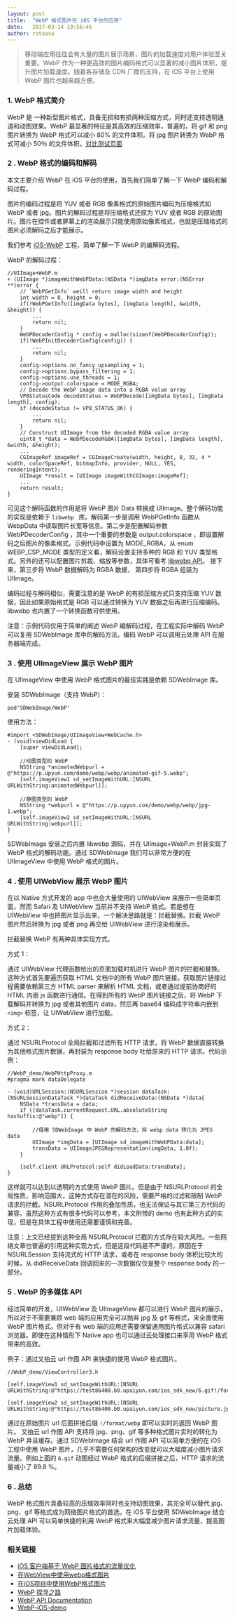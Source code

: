 ```yaml
---
layout: post
title:  "WebP 格式图片在 iOS 平台的应用"
date:   2017-03-14 19:56:46
author: rotoava
---
```



> 移动端应用往往会有大量的图片展示场景，图片的加载速度对用户体验至关重要。WebP 作为一种更高效的图片编码格式可以显著的减小图片体积，提升图片加载速度。随着各存储及 CDN 厂商的支持，在 iOS 平台上使用 WebP 图片也越来越方便。


### 1.  WebP 格式简介

WebP 是 一种新型图片格式，具备无损和有损两种压缩方式，同时还支持透明通道和动图效果。WebP 最显著的特征是其高效的压缩效率，普遍的，将 gif 和 png 图片转换为 WebP 格式可以减小 80% 的文件体积。将 jpg 图片转换为 WebP 格式可减小 50％ 的文件体积。[对比测试页面](https://www.upyun.com/webp.html)





###  2 . WebP 格式的编码和解码

本文主要介绍 WebP 在 iOS 平台的使用，首先我们简单了解一下 WebP 编码和解码过程。 

图片的编码过程是将 YUV 或者 RGB 像素格式的原始图片编码为压缩格式如 WebP 或者 jpg。图片的解码过程是将压缩格式还原为 YUV 或者 RGB 的原始图片。图片在控件或者屏幕上的渲染展示只能使用原始像素格式，也就是压缩格式的图片必须解码之后才能展示。

我们参考 [iOS-WebP](https://github.com/seanooi/iOS-WebP) 工程，简单了解一下 WebP 的编解码流程。


WebP 的解码过程：

```
//UIImage+WebP.m
+ (UIImage *)imageWithWebPData:(NSData *)imgData error:(NSError **)error {
    // `WebPGetInfo` weill return image width and height
    int width = 0, height = 0;
    if(!WebPGetInfo([imgData bytes], [imgData length], &width, &height)) {
        ...
        return nil;
    }
    WebPDecoderConfig * config = malloc(sizeof(WebPDecoderConfig));
    if(!WebPInitDecoderConfig(config)) {
        ...
        return nil;
    }
    config->options.no_fancy_upsampling = 1;
    config->options.bypass_filtering = 1;
    config->options.use_threads = 1;
    config->output.colorspace = MODE_RGBA;
    // Decode the WebP image data into a RGBA value array
    VP8StatusCode decodeStatus = WebPDecode([imgData bytes], [imgData length], config);
    if (decodeStatus != VP8_STATUS_OK) {
        ...
        return nil;
    }
    // Construct UIImage from the decoded RGBA value array
    uint8_t *data = WebPDecodeRGBA([imgData bytes], [imgData length], &width, &height);
    ...
    CGImageRef imageRef = CGImageCreate(width, height, 8, 32, 4 * width, colorSpaceRef, bitmapInfo, provider, NULL, YES, renderingIntent);
    UIImage *result = [UIImage imageWithCGImage:imageRef];
    ...
    return result;
}
```

可见这个解码函数的作用是将 WebP 图片 Data 转换成 UIImage。整个解码功能的实现是依赖于 ```libwebp ``` 库。解码第一步是调用 WebPGetInfo 函数从 WebpData 中读取图片长宽等信息。第二步是配置解码参数 WebPDecoderConfig ，其中一个重要的参数是  output.colorspace ，即设置解码之后图片的像素格式。示例代码中设置为  MODE_RGBA，从 enum WEBP_CSP_MODE 类型的定义看，解码设置支持多种的 RGB 和 YUV 类型格式。另外的还可以配置图片剪裁、缩放等参数，具体可看考 [libwebp API](https://developers.google.com/speed/webp/docs/api)。 接下来，第三步将 WebP 数据解码为 RGBA 数据， 第四步将 RGBA 组装为 UIImage。


编码过程与解码相似，需要注意的是 WebP 的有损压缩方式只支持压缩 YUV 数据，因此如果原始格式是 RGB 可以通过转换为 YUV 数据之后再进行压缩编码。libwebp 也内置了一个转换函数可供使用。

注意：示例代码仅用于简单的阐述 WebP 编解码过程，在工程实际中解码 WebP 可以复用 SDWebImage 库中的解码方法。编码 WebP 可以调用云处理 API 在服务器端完成。



###  3 . 使用 UIImageView 展示 WebP 图片


在 UIImageView 中使用 WebP 格式图片的最佳实践是依赖 SDWebImage 库。


安装 SDWebImage（支持 WebP）：

```
pod'SDWebImage/WebP'

```

使用方法：

```  
#import <SDWebImage/UIImageView+WebCache.h>
- (void)viewDidLoad {
    [super viewDidLoad];
    
    //动图类型的 WebP
    NSString *animatedWebpurl = @"https://p.upyun.com/demo/webp/webp/animated-gif-5.webp";
    [self.imageView1 sd_setImageWithURL:[NSURL URLWithString:animatedWebpurl]];
    
    //静图类型的 WebP
    NSString *webpurl = @"https://p.upyun.com/demo/webp/webp/jpg-1.webp";
    [self.imageView2 sd_setImageWithURL:[NSURL URLWithString:webpurl]];
}
```

SDWebImage 安装之后内置 libwebp 源码，并在  UIImage+WebP.m 封装实现了 WebP 格式的解码功能。通过 SDWebImage 我们可以非常方便的在 UIImageView 中使用 WebP 格式的图片。





###  4 . 使用 UIWebView 展示 WebP 图片

在以 Native 方式开发的 app 中也会大量使用的 UIWebView 来展示一些简单页面，然而 Safari 及 UIWebView 当前并不支持 WebP 格式。若是想在 UIWebView 中也把图片显示出来，一个解决思路就是：拦截替换。拦截 WebP 图片然后转换为 jpg 或者 png 再交给 UIWebView 进行渲染和展示。


拦截替换 WebP 有两种具体实现方式。        
                
方式 1：    

通过 UIWebView 代理函数给出的页面加载时机进行 WebP 图片的拦截和替换。这种方式首先要遍历获取 HTML 文档中的所有 WebP 图片链接。获取图片链接过程需要依赖第三方 HTML parser 来解析 HTML 文档，或者通过提前协商好的 HTML 内嵌 js 函数进行通信。在得到所有的 WebP 图片链接之后，将 WebP 下载解码并转换为 jpg 或者其他图片 data，然后再 base64 编码成字符串内嵌到 ```<img>``` 标签，让 UIWebView 进行加载。


方式 2：

通过 NSURLProtocol 全局拦截和过滤所有 HTTP 请求，将 WebP 数据直接转换为其他格式图片数据，再封装为 response body 吐给原来的 HTTP 请求。代码示例：


```  
//WebP_demo/WebPHttpProxy.m
#pragma mark dataDelegate

- (void)URLSession:(NSURLSession *)session dataTask:(NSURLSessionDataTask *)dataTask didReceiveData:(NSData *)data{
    NSData *transData = data;
    if ([dataTask.currentRequest.URL.absoluteString hasSuffix:@"webp"]) {
        
        //借用 SDWebImage 中 WebP 的解码方法，将 webp data 转化为 JPEG data
        UIImage *imgData = [UIImage sd_imageWithWebPData:data];
        transData = UIImageJPEGRepresentation(imgData, 1.0f);
    }
    
    [self.client URLProtocol:self didLoadData:transData];
}

```

这样就可以达到以透明的方式使用 WebP 图片。但是由于 NSURLProtocol 的全局性质，影响范围大，这种方式存在潜在的风险，需要严格的过滤和限制 WebP 请求的拦截。NSURLProtocol 作用的叠加性质，也无法保证与其它第三方代码的兼容。虽然这种方式有很多代码可以参考，本文附带的 demo 也有此种方式的实现，但是在具体工程中使用还需要谨慎和完善。

注意：上文已经提到这种全局 NSURLProtocol 拦截的方式存在较大风险。一些网络文章也普遍的引用这种实现方式，但是这段代码是不严谨的，原因在于 NSURLSession 支持流式的 HTTP 请求，或者在 response body 体积比较大的时候，从 didReceiveData 回调回来的一次数据仅仅是整个 response body 的一部分。


###  5 . WebP 的多媒体 API

经过简单的开发，UIWebView 及 UIImageView 都可以进行 WebP 图片的展示，所以对于不需要兼顾 web 端的应用完全可以抛弃 jpg 及 gif 等格式，来全面使用 WebP 图片格式。但对于有 web 端的应用还需要保留通用图片格式以兼容 safari 浏览器。即使在这种情形下 Native app 也可以通过云处理接口来享用 WebP 格式带来的高效。

例子：通过又拍云 url 作图 API 来快捷的使用 WebP 格式图片。

```
//WebP_demo/ViewController3.h

[self.imageView1 sd_setImageWithURL:[NSURL URLWithString:@"https://test86400.b0.upaiyun.com/ios_sdk_new/6.gif!/format/webp"]];
    
[self.imageView2 sd_setImageWithURL:[NSURL URLWithString:@"https://test86400.b0.upaiyun.com/ios_sdk_new/picture.jpg!/format/webp"]];

```

通过在原始图片 url 后面拼接后缀 ``` !/format/webp ``` 即可以实时的返回 WebP 图片。 又拍云 url 作图 API 支持将 jpg、png、gif 等多种格式图片实时的转化为 WebP 并且缓存。通过 SDWebImage 结合 url 作图 API 可以简单方便的在 iOS 工程中使用 WebP 图片，几乎不需要任何架构的改变就可以大幅度减小图片请求流量。例如上面的 ``` 6.gif ``` 动图经过 WebP 格式的后缀拼接之后，HTTP 请求的流量减小了 89.8 %。 
 


###  6 . 总结

WebP 格式图片具备较高的压缩效率同时也支持动图效果，其完全可以替代 jpg、png、gif 等格式成为网络图片格式的首选。在 iOS 平台使用 SDWebImage 结合云处理 API 可以简单快捷的利用 WebP 格式来大幅度减少图片请求流量，提高图片加载体验。 



### 相关链接



* [iOS 客户端基于 WebP 图片格式的流量优化](https://segmentfault.com/a/1190000006266276)
* [在WebView中使用webp格式图片](http://blog.csdn.net/u010124617/article/details/51545611) 
* [在iOS项目中使用WebP格式图片](http://blog.devzeng.com/blog/ios-webp-usage.html)
* [WebP 探寻之路](https://isux.tencent.com/introduction-of-webp.html)
* [WebP API Documentation](https://developers.google.com/speed/webp/docs/api)
* [WebP-iOS-demo](http://test86400.b0.upaiyun.com/WebP-iOS-demo.zip)








